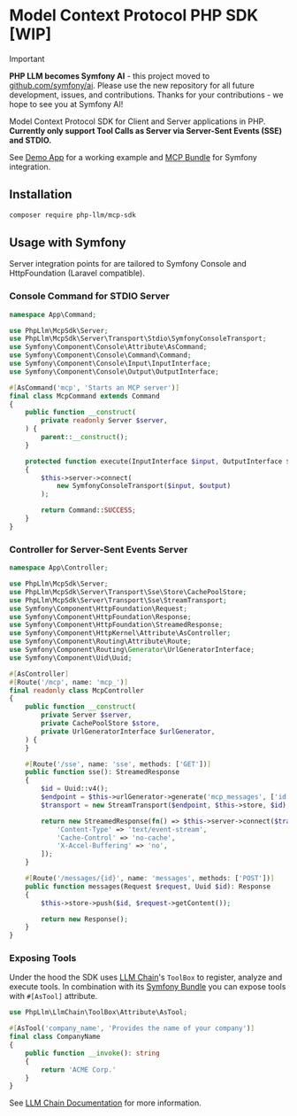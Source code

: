 # Model Context Protocol PHP SDK [WIP]

> [!IMPORTANT]  
> **PHP LLM becomes Symfony AI** - this project moved to [github.com/symfony/ai](https://github.com/symfony/ai).
> Please use the new repository for all future development, issues, and contributions.
> Thanks for your contributions - we hope to see you at Symfony AI!

Model Context Protocol SDK for Client and Server applications in PHP.
**Currently only support Tool Calls as Server via Server-Sent Events (SSE) and STDIO.**

See [Demo App](https://github.com/php-llm/mcp-demo) for a working example and [MCP Bundle](https://github.com/php-llm/mcp-bundle) for Symfony integration.

## Installation

```bash
composer require php-llm/mcp-sdk
```

## Usage with Symfony

Server integration points for are tailored to Symfony Console and HttpFoundation (Laravel compatible).

### Console Command for STDIO Server

```php
namespace App\Command;

use PhpLlm\McpSdk\Server;
use PhpLlm\McpSdk\Server\Transport\Stdio\SymfonyConsoleTransport;
use Symfony\Component\Console\Attribute\AsCommand;
use Symfony\Component\Console\Command\Command;
use Symfony\Component\Console\Input\InputInterface;
use Symfony\Component\Console\Output\OutputInterface;

#[AsCommand('mcp', 'Starts an MCP server')]
final class McpCommand extends Command
{
    public function __construct(
        private readonly Server $server,
    ) {
        parent::__construct();
    }

    protected function execute(InputInterface $input, OutputInterface $output): int
    {
        $this->server->connect(
            new SymfonyConsoleTransport($input, $output)
        );

        return Command::SUCCESS;
    }
}
```

### Controller for Server-Sent Events Server

```php
namespace App\Controller;

use PhpLlm\McpSdk\Server;
use PhpLlm\McpSdk\Server\Transport\Sse\Store\CachePoolStore;
use PhpLlm\McpSdk\Server\Transport\Sse\StreamTransport;
use Symfony\Component\HttpFoundation\Request;
use Symfony\Component\HttpFoundation\Response;
use Symfony\Component\HttpFoundation\StreamedResponse;
use Symfony\Component\HttpKernel\Attribute\AsController;
use Symfony\Component\Routing\Attribute\Route;
use Symfony\Component\Routing\Generator\UrlGeneratorInterface;
use Symfony\Component\Uid\Uuid;

#[AsController]
#[Route('/mcp', name: 'mcp_')]
final readonly class McpController
{
    public function __construct(
        private Server $server,
        private CachePoolStore $store,
        private UrlGeneratorInterface $urlGenerator,
    ) {
    }

    #[Route('/sse', name: 'sse', methods: ['GET'])]
    public function sse(): StreamedResponse
    {
        $id = Uuid::v4();
        $endpoint = $this->urlGenerator->generate('mcp_messages', ['id' => $id], UrlGeneratorInterface::ABSOLUTE_URL);
        $transport = new StreamTransport($endpoint, $this->store, $id);

        return new StreamedResponse(fn() => $this->server->connect($transport), headers: [
            'Content-Type' => 'text/event-stream',
            'Cache-Control' => 'no-cache',
            'X-Accel-Buffering' => 'no',
        ]);
    }

    #[Route('/messages/{id}', name: 'messages', methods: ['POST'])]
    public function messages(Request $request, Uuid $id): Response
    {
        $this->store->push($id, $request->getContent());

        return new Response();
    }
}
```

### Exposing Tools

Under the hood the SDK uses [LLM Chain](https://github.com/php-llm/llm-chain)'s `ToolBox` to register, analyze and
execute tools. In combination with its [Symfony Bundle](https://github.com/php-llm/llm-chain-bundle) you can expose
tools with `#[AsTool]` attribute.

```php
use PhpLlm\LlmChain\ToolBox\Attribute\AsTool;

#[AsTool('company_name', 'Provides the name of your company')]
final class CompanyName
{
    public function __invoke(): string
    {
        return 'ACME Corp.'
    }
}
```
See [LLM Chain Documentation](https://github.com/php-llm/llm-chain?tab=readme-ov-file#tools) for more information.
